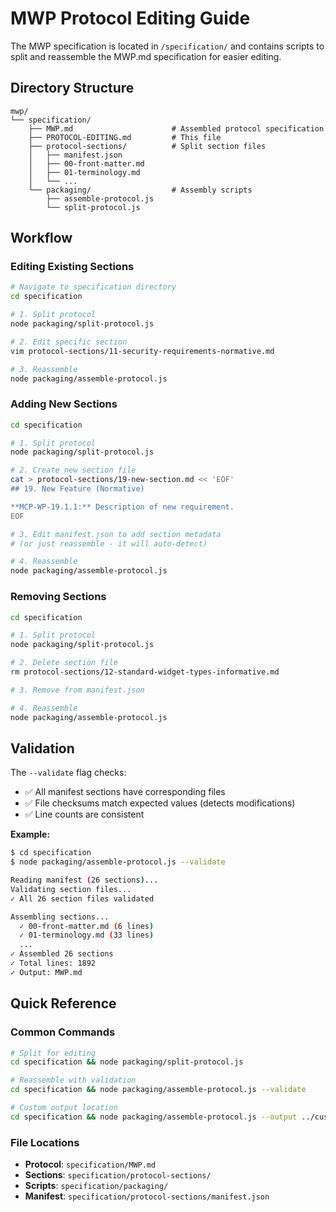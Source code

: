 # MWP Protocol Editing Guide

The MWP specification is located in `/specification/` and contains scripts to split and reassemble the MWP.md specification for easier editing.

## Directory Structure

```
mwp/
└── specification/
    ├── MWP.md                      # Assembled protocol specification
    ├── PROTOCOL-EDITING.md         # This file
    ├── protocol-sections/          # Split section files
    │   ├── manifest.json
    │   ├── 00-front-matter.md
    │   ├── 01-terminology.md
    │   └── ...
    └── packaging/                  # Assembly scripts
        ├── assemble-protocol.js
        └── split-protocol.js
```

## Workflow

### Editing Existing Sections

```bash
# Navigate to specification directory
cd specification

# 1. Split protocol
node packaging/split-protocol.js

# 2. Edit specific section
vim protocol-sections/11-security-requirements-normative.md

# 3. Reassemble
node packaging/assemble-protocol.js
```

### Adding New Sections

```bash
cd specification

# 1. Split protocol
node packaging/split-protocol.js

# 2. Create new section file
cat > protocol-sections/19-new-section.md << 'EOF'
## 19. New Feature (Normative)

**MCP-WP-19.1.1:** Description of new requirement.
EOF

# 3. Edit manifest.json to add section metadata
# (or just reassemble - it will auto-detect)

# 4. Reassemble
node packaging/assemble-protocol.js
```

### Removing Sections

```bash
cd specification

# 1. Split protocol
node packaging/split-protocol.js

# 2. Delete section file
rm protocol-sections/12-standard-widget-types-informative.md

# 3. Remove from manifest.json

# 4. Reassemble
node packaging/assemble-protocol.js
```

## Validation

The `--validate` flag checks:

- ✅ All manifest sections have corresponding files
- ✅ File checksums match expected values (detects modifications)
- ✅ Line counts are consistent

**Example:**

```bash
$ cd specification
$ node packaging/assemble-protocol.js --validate

Reading manifest (26 sections)...
Validating section files...
✓ All 26 section files validated

Assembling sections...
  ✓ 00-front-matter.md (6 lines)
  ✓ 01-terminology.md (33 lines)
  ...
✓ Assembled 26 sections
✓ Total lines: 1892
✓ Output: MWP.md
```

## Quick Reference

### Common Commands

```bash
# Split for editing
cd specification && node packaging/split-protocol.js

# Reassemble with validation
cd specification && node packaging/assemble-protocol.js --validate

# Custom output location
cd specification && node packaging/assemble-protocol.js --output ../custom-output.md
```

### File Locations

- **Protocol**: `specification/MWP.md`
- **Sections**: `specification/protocol-sections/`
- **Scripts**: `specification/packaging/`
- **Manifest**: `specification/protocol-sections/manifest.json`
